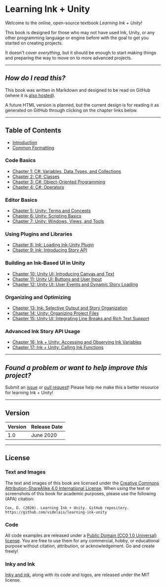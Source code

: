 # Learning Ink + Unity

Welcome to the online, open-source textbook *Learning Ink + Unity*!

This book is designed for those who may not have used Ink, Unity, or any other programming language or engine before with the goal to get you started on creating projects.

It doesn't cover *everything*, but it should be enough to start making things and preparing the way to move on to more advanced projects.

---

## *How do I read this?*

This book was written in Markdown and designed to be read on GitHub (where it is [also hosted](https://github.com/videlais/learning-ink-unity)).

A future HTML version is planned, but the current design is for reading it as generated on GitHub through clicking on the chapter links below.

---

## Table of Contents

- [Introduction](./introduction/index.md)
- [Common Formatting](./formatting/index.md)

### Code Basics

- [Chapter 1: C#: Variables, Data Types, and Collections](./chapter1/index.md)
- [Chapter 2: C#: Classes](./chapter2/index.md)
- [Chapter 3: C#: Object-Oriented Programming](./chapter3/index.md)
- [Chapter 4: C#: Operators](./chapter4/index.md)

### Editor Basics

- [Chapter 5: Unity: Terms and Concepts](./chapter5/index.md)
- [Chapter 6: Unity: Scripting Basics](./chapter6/index.md)
- [Chapter 7: Unity: Windows, Views, and Tools](./chapter7/index.md)

### Using Plugins and Libraries

- [Chapter 8: Ink: Loading Ink-Unity Plugin](./chapter8/index.md)
- [Chapter 9: Ink: Introducing Story API](./chapter9/index.md)

### Building an Ink-Based UI in Unity

- [Chapter 10: Unity UI: Introducing Canvas and Text](./chapter10/index.md)
- [Chapter 11: Unity UI: Buttons and User Input](./chapter11/index.md)
- [Chapter 12: Unity UI: User Events and Dynamic Story Loading](./chapter12/index.md)

### Organizing and Optimizing

- [Chapter 13: Ink: Selective Output and Story Organization](./chapter13/index.md)
- [Chapter 14: Unity: Organizing Project Files](./chapter14/index.md)
- [Chapter 15: Unity UI: Integrating Line Breaks and Rich Text Support](./chapter15/index.md)

### Advanced Ink Story API Usage

- [Chapter 16: Ink + Unity: Accessing and Observing Ink Variables](./chapter16/index.md)
- [Chapter 17: Ink + Unity: Calling Ink Functions](./chapter17/index.md)

---

## *Found a problem or want to help improve this project?*

Submit an [issue](https://github.com/videlais/learning-ink-unity/issues) or [pull request](https://github.com/videlais/learning-ink-unity/pulls)! Please help me make this a better resource for learning Ink + Unity!

---

## Version

| Version | Release Date |
|---------|--------------|
| 1.0     | June 2020    |

---

## License

### Text and Images

The text and images of this book are licensed under the [Creative Commons Attribution-ShareAlike 4.0 International License](https://creativecommons.org/licenses/by-sa/4.0/). When using the text or screenshots of this book for academic purposes, please use the following (APA) citation:

`Cox, D. (2020). Learning Ink + Unity. GitHub repository. https://github.com/videlais/learning-ink-unity`

### Code

All code examples are released under a [Public Domain (CC0 1.0 Universal) license](https://creativecommons.org/publicdomain/zero/1.0/). You are free to use them for any commercial, hobby, or educational purpose without citation, attribution, or acknowledgement. Go and create freely!

### Inky and Ink

[Inky and ink](https://github.com/inkle/inky/), along with its code and logos, are released under the MIT license.
